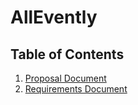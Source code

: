 # AllEvently
## Table of Contents
1. [Proposal Document](Documents/ProposalLink.md)
2. [Requirements Document](Documents/RequirementsLink.md)
